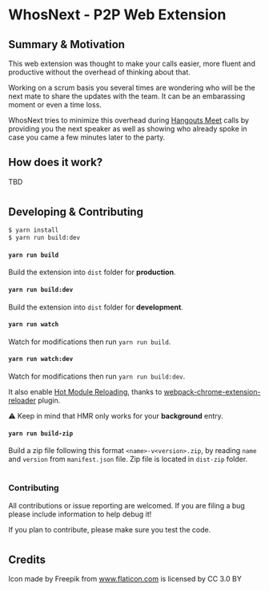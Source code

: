 # WhosNext - P2P Web Extension

## Summary & Motivation
This web extension was thought to make your calls easier, more fluent and
productive without the overhead of thinking about that.

Working on a scrum basis you several times are wondering who will be the next
mate to share the updates with the team. It can be an embarassing moment or even
a time loss.

WhosNext tries to minimize this overhead during
[Hangouts Meet](https://gsuite.google.com/products/meet/) calls by providing
you the next speaker as well as showing who already spoke in case you came a
few minutes later to the party.

## How does it work?
TBD

#
## Developing & Contributing

```bash
$ yarn install
$ yarn run build:dev
```

#### `yarn run build`

Build the extension into `dist` folder for **production**.

#### `yarn run build:dev`

Build the extension into `dist` folder for **development**.

#### `yarn run watch`

Watch for modifications then run `yarn run build`.

#### `yarn run watch:dev`

Watch for modifications then run `yarn run build:dev`.

It also enable [Hot Module Reloading](https://webpack.js.org/concepts/hot-module-replacement), thanks to [webpack-chrome-extension-reloader](https://github.com/rubenspgcavalcante/webpack-chrome-extension-reloader) plugin.

:warning: Keep in mind that HMR only works for your **background** entry.

#### `yarn run build-zip`

Build a zip file following this format `<name>-v<version>.zip`, by reading `name` and `version` from `manifest.json` file.
Zip file is located in `dist-zip` folder.

#
### Contributing

All contributions or issue reporting are welcomed. If you are filing a bug please include information to help debug it!

If you plan to contribute, please make sure you test the code.

#
## Credits

Icon made by Freepik from www.flaticon.com is licensed by CC 3.0 BY
